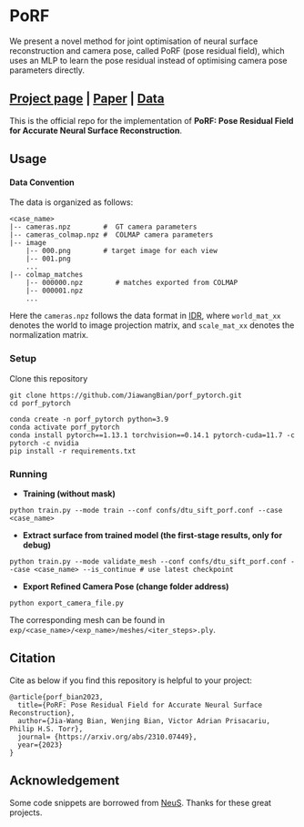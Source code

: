 # PoRF
We present a novel method for joint optimisation of neural surface reconstruction and camera pose, called PoRF (pose residual field), which uses an MLP to learn the pose residual instead of optimising camera pose parameters directly.


## [Project page](https://porf.active.vision/) |  [Paper](https://arxiv.org/abs/2310.07449) | [Data](https://1drv.ms/u/s!AiV6XqkxJHE2plJIXtxWY0YUji4r)
This is the official repo for the implementation of **PoRF: Pose Residual Field for Accurate Neural Surface Reconstruction**.

## Usage

#### Data Convention
The data is organized as follows:

```
<case_name>
|-- cameras.npz        #  GT camera parameters
|-- cameras_colmap.npz #  COLMAP camera parameters 
|-- image
    |-- 000.png        # target image for each view
    |-- 001.png
    ...
|-- colmap_matches
    |-- 000000.npz        # matches exported from COLMAP
    |-- 000001.npz
    ...
```

Here the `cameras.npz` follows the data format in [IDR](https://github.com/lioryariv/idr/blob/main/DATA_CONVENTION.md), where `world_mat_xx` denotes the world to image projection matrix, and `scale_mat_xx` denotes the normalization matrix.

### Setup

Clone this repository

```shell
git clone https://github.com/JiawangBian/porf_pytorch.git
cd porf_pytorch

conda create -n porf_pytorch python=3.9
conda activate porf_pytorch
conda install pytorch==1.13.1 torchvision==0.14.1 pytorch-cuda=11.7 -c pytorch -c nvidia
pip install -r requirements.txt
```


### Running

- **Training (without mask)**

```shell
python train.py --mode train --conf confs/dtu_sift_porf.conf --case <case_name>
```

- **Extract surface from trained model (the first-stage results, only for debug)** 

```shell
python train.py --mode validate_mesh --conf confs/dtu_sift_porf.conf --case <case_name> --is_continue # use latest checkpoint
```

- **Export Refined Camera Pose (change folder address)**
```shell
python export_camera_file.py
```

The corresponding mesh can be found in `exp/<case_name>/<exp_name>/meshes/<iter_steps>.ply`.

## Citation

Cite as below if you find this repository is helpful to your project:

```
@article{porf_bian2023, 
  title={PoRF: Pose Residual Field for Accurate Neural Surface Reconstruction}, 
  author={Jia-Wang Bian, Wenjing Bian, Victor Adrian Prisacariu, Philip H.S. Torr}, 
  journal= {https://arxiv.org/abs/2310.07449}, 
  year={2023} 
}
```

## Acknowledgement

Some code snippets are borrowed from [NeuS](https://github.com/Totoro97/NeuS). Thanks for these great projects.

